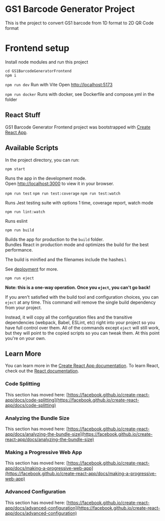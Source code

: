 # GS1 Barcode Generator Project
This is the project to convert GS1 barcode from 1D format to 2D QR Code format

# Frontend setup

Install node modules and run this project
```
cd GS1BarcodeGeneratorFrontend
npm i
```

```npm run dev```
Run with Vite Open [http://localhost:5173](http://localhost:5173)

```npm run docker```
Runs with docker, see Dockerfile and compose.yml in the folder

## React Stuff
GS1 Barcode Generator Frontend project was bootstrapped with [Create React App](https://github.com/facebook/create-react-app).

## Available Scripts

In the project directory, you can run:

```npm start```

Runs the app in the development mode.\
Open [http://localhost:3000](http://localhost:3000) to view it in your browser.

```npm run test``` 
```npm run test:coverage```
```npm run test:watch```

Runs Jest testing suite with options 1 time, coverage report,  watch mode

```npm run lint:watch```

Runs eslint

```npm run build```

Builds the app for production to the `build` folder.\
Bundles React in production mode and optimizes the build for the best performance.

The build is minified and the filenames include the hashes.\

See [deployment](https://facebook.github.io/create-react-app/docs/deployment) for more.

```npm run eject```

**Note: this is a one-way operation. Once you `eject`, you can't go back!**

If you aren't satisfied with the build tool and configuration choices, you can `eject` at any time. This command will remove the single build dependency from your project.

Instead, it will copy all the configuration files and the transitive dependencies (webpack, Babel, ESLint, etc) right into your project so you have full control over them. All of the commands except `eject` will still work, but they will point to the copied scripts so you can tweak them. At this point you're on your own.

## Learn More

You can learn more in the [Create React App documentation](https://facebook.github.io/create-react-app/docs/getting-started).
To learn React, check out the [React documentation](https://reactjs.org/).

### Code Splitting

This section has moved here: [https://facebook.github.io/create-react-app/docs/code-splitting](https://facebook.github.io/create-react-app/docs/code-splitting)

### Analyzing the Bundle Size

This section has moved here: [https://facebook.github.io/create-react-app/docs/analyzing-the-bundle-size](https://facebook.github.io/create-react-app/docs/analyzing-the-bundle-size)

### Making a Progressive Web App

This section has moved here: [https://facebook.github.io/create-react-app/docs/making-a-progressive-web-app](https://facebook.github.io/create-react-app/docs/making-a-progressive-web-app)

### Advanced Configuration

This section has moved here: [https://facebook.github.io/create-react-app/docs/advanced-configuration](https://facebook.github.io/create-react-app/docs/advanced-configuration)

